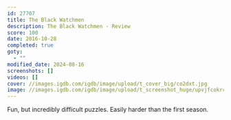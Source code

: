 ```yaml
---
id: 27707
title: The Black Watchmen
description: The Black Watchmen - Review
score: 100
date: 2016-10-28
completed: true
goty:
  - ""
modified_date: 2024-08-16
screenshots: []
videos: []
cover: //images.igdb.com/igdb/image/upload/t_cover_big/co2dxt.jpg
image: //images.igdb.com/igdb/image/upload/t_screenshot_huge/upvjfcokrceywfertosp.jpg
---
```

Fun, but incredibly difficult puzzles. Easily harder than the first season.